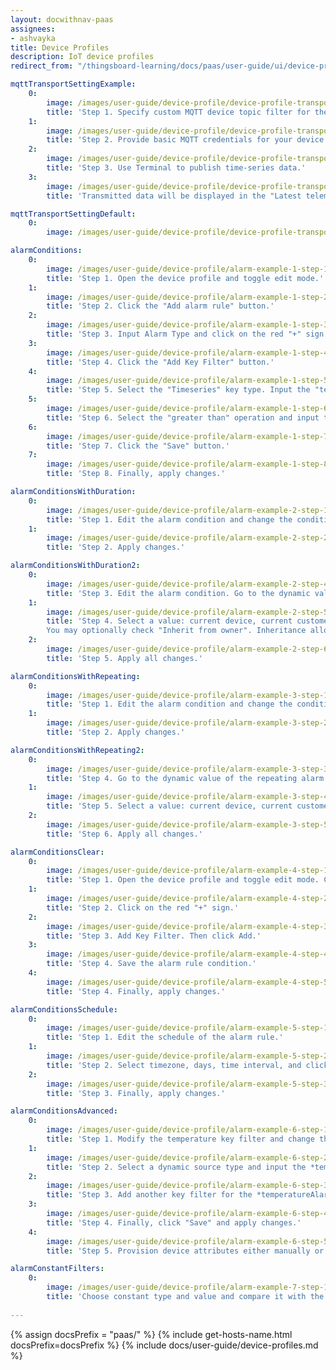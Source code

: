 ```yaml
---
layout: docwithnav-paas
assignees:
- ashvayka
title: Device Profiles
description: IoT device profiles
redirect_from: "/thingsboard-learning/docs/paas/user-guide/ui/device-profiles"

mqttTransportSettingExample:
    0:
        image: /images/user-guide/device-profile/device-profile-transport-setting-mqtt-example-1-pe.png
        title: 'Step 1. Specify custom MQTT device topic filter for the Device profile.'
    1:
        image: /images/user-guide/device-profile/device-profile-transport-setting-mqtt-example-2-pe.png
        title: 'Step 2. Provide basic MQTT credentials for your device with the client id ‘c1’, username ‘t1’ and password ‘secret’.'
    2:
        image: /images/user-guide/device-profile/device-profile-transport-setting-mqtt-example-3-pe.png
        title: 'Step 3. Use Terminal to publish time-series data.'
    3:
        image: /images/user-guide/device-profile/device-profile-transport-setting-mqtt-example-4-pe.png
        title: 'Transmitted data will be displayed in the "Latest telemetry" tab of the device.'

mqttTransportSettingDefault:
    0:
        image: /images/user-guide/device-profile/device-profile-transport-setting-mqtt-1-pe.png

alarmСonditions:
    0:
        image: /images/user-guide/device-profile/alarm-example-1-step-1-pe.png
        title: 'Step 1. Open the device profile and toggle edit mode.'
    1:
        image: /images/user-guide/device-profile/alarm-example-1-step-2-pe.png
        title: 'Step 2. Click the "Add alarm rule" button.'
    2:
        image: /images/user-guide/device-profile/alarm-example-1-step-3-pe.png
        title: 'Step 3. Input Alarm Type and click on the red "+" sign.'
    3:
        image: /images/user-guide/device-profile/alarm-example-1-step-4-pe.png
        title: 'Step 4. Click the "Add Key Filter" button.'
    4:
        image: /images/user-guide/device-profile/alarm-example-1-step-5-pe.png
        title: 'Step 5. Select the "Timeseries" key type. Input the "temperature" key name. Change "Value type" to "Numeric". Click the "Add" button.'
    5:
        image: /images/user-guide/device-profile/alarm-example-1-step-6-pe.png
        title: 'Step 6. Select the "greater than" operation and input the threshold value. Click "Add".'
    6:
        image: /images/user-guide/device-profile/alarm-example-1-step-7-pe.png
        title: 'Step 7. Click the "Save" button.'
    7:
        image: /images/user-guide/device-profile/alarm-example-1-step-8-pe.png
        title: 'Step 8. Finally, apply changes.'

alarmСonditionsWithDuration:
    0:
        image: /images/user-guide/device-profile/alarm-example-2-step-1-pe.png
        title: 'Step 1. Edit the alarm condition and change the condition type to "Duration". Specify duration value and unit. Save the condition.'
    1:
        image: /images/user-guide/device-profile/alarm-example-2-step-2-pe.png
        title: 'Step 2. Apply changes.'

alarmСonditionsWithDuration2:
    0:
        image: /images/user-guide/device-profile/alarm-example-2-step-4-pe.png
        title: 'Step 3. Edit the alarm condition. Go to the dynamic value of the alarm delay by pressing the "Switch to dynamic value" button;'
    1:
        image: /images/user-guide/device-profile/alarm-example-2-step-5-pe.png
        title: 'Step 4. Select a value: current device, current customer or current tenant. And specify the attribute from which the alarm threshold value will be taken.
        You may optionally check "Inherit from owner". Inheritance allows to take the threshold value from customer if it is not set on the device level. If the attribute value is not set on both device and customer levels, rule will take the value from the tenant attributes;'
    2:
        image: /images/user-guide/device-profile/alarm-example-2-step-6-pe.png
        title: 'Step 5. Apply all changes.'

alarmСonditionsWithRepeating:
    0:
        image: /images/user-guide/device-profile/alarm-example-3-step-1-pe.png
        title: 'Step 1. Edit the alarm condition and change the condition type to "Repeating". Specify "3" as "Count of events" to trigger the alarm. This value will be used by default, if no attribute is set for your device. Save the condition.'
    1:
        image: /images/user-guide/device-profile/alarm-example-3-step-2-pe.png
        title: 'Step 2. Apply changes.'

alarmСonditionsWithRepeating2:
    0:
        image: /images/user-guide/device-profile/alarm-example-3-step-3-pe.png
        title: 'Step 4. Go to the dynamic value of the repeating alarm condition by pressing the "Switch to dynamic value" button;'
    1:
        image: /images/user-guide/device-profile/alarm-example-3-step-4-pe.png
        title: 'Step 5. Select a value: current device, current customer or current tenant. And specify the attribute from which the value will be taken, how many times the threshold value must be exceeded for an alarm to be triggered. You may optionally check "Inherit from owner". Inheritance allows to take the threshold value from customer if it is not set on the device level. If the attribute value is not set on both device and customer levels, rule will take the value from the tenant attributes;'
    2:
        image: /images/user-guide/device-profile/alarm-example-3-step-5-pe.png
        title: 'Step 6. Apply all changes.'

alarmСonditionsClear:
    0:
        image: /images/user-guide/device-profile/alarm-example-4-step-1-pe.png
        title: 'Step 1. Open the device profile and toggle edit mode. Click the "Add clear condition" button.'
    1:
        image: /images/user-guide/device-profile/alarm-example-4-step-2-pe.png
        title: 'Step 2. Click on the red "+" sign.'
    2:
        image: /images/user-guide/device-profile/alarm-example-4-step-3-pe.png
        title: 'Step 3. Add Key Filter. Then click Add.'
    3:
        image: /images/user-guide/device-profile/alarm-example-4-step-4-pe.png
        title: 'Step 4. Save the alarm rule condition.'
    4:
        image: /images/user-guide/device-profile/alarm-example-4-step-5-pe.png
        title: 'Step 4. Finally, apply changes.'

alarmСonditionsSchedule:
    0:
        image: /images/user-guide/device-profile/alarm-example-5-step-1-pe.png
        title: 'Step 1. Edit the schedule of the alarm rule.'
    1:
        image: /images/user-guide/device-profile/alarm-example-5-step-2-pe.png
        title: 'Step 2. Select timezone, days, time interval, and click "Save".'
    2:
        image: /images/user-guide/device-profile/alarm-example-5-step-3-pe.png
        title: 'Step 3. Finally, apply changes.'

alarmСonditionsAdvanced:
    0:
        image: /images/user-guide/device-profile/alarm-example-6-step-1-pe.png  
        title: 'Step 1. Modify the temperature key filter and change the value type to dynamic.'
    1:
        image: /images/user-guide/device-profile/alarm-example-6-step-2-pe.png
        title: 'Step 2. Select a dynamic source type and input the *temperatureAlarmThreshold*, then click "Update". You may optionally check "Inherit from owner". Inheritance allows to take the threshold value from customer if it is not set on the device level. If the attribute value is not set on both device and customer levels, rule will take the value from the tenant attributes.'
    2:
        image: /images/user-guide/device-profile/alarm-example-6-step-3-pe.png
        title: 'Step 3. Add another key filter for the *temperatureAlarmFlag*, then click "Add".'
    3:
        image: /images/user-guide/device-profile/alarm-example-6-step-4-pe.png
        title: 'Step 4. Finally, click "Save" and apply changes.'
    4:
        image: /images/user-guide/device-profile/alarm-example-6-step-5-pe.png
        title: 'Step 5. Provision device attributes either manually or via the script.'

alarmСonstantFilters:
    0:
        image: /images/user-guide/device-profile/alarm-example-7-step-1-pe.png
        title: 'Choose constant type and value and compare it with the value of the tenant or customer attribute. Apply all changes.'
         
---
```


{% assign docsPrefix = "paas/" %}
{% include get-hosts-name.html docsPrefix=docsPrefix %}
{% include docs/user-guide/device-profiles.md %}